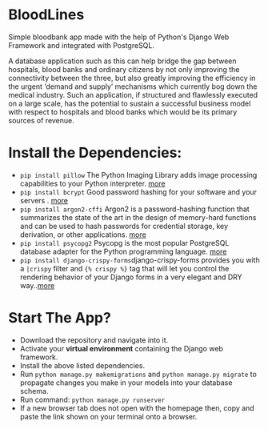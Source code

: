 # BloodLines
Simple bloodbank app made with the help of Python's Django Web Framework and integrated with PostgreSQL.

A database application such as this can help bridge the gap between hospitals, blood banks and ordinary citizens by not only improving the connectivity between the three, but also greatly improving the efficiency in the urgent ‘demand and supply’ mechanisms which currently bog down the medical industry. Such an application, if structured and flawlessly executed on a large scale, has the potential to sustain a successful business model with respect to hospitals and blood banks which would be its primary sources of revenue.

# Install the Dependencies:
 - `pip install pillow` The Python Imaging Library adds image processing capabilities to your Python interpreter. [more](https://github.com/python-pillow/Pillow)
 - `pip install bcrypt` Good password hashing for your software and your servers . [more](https://pypi.org/project/bcrypt/)
 - `pip install argon2-cffi` Argon2 is a password-hashing function that summarizes the state of the art in the design of memory-hard functions and can be used to hash passwords for credential storage, key derivation, or other applications. [more](https://github.com/p-h-c/phc-winner-argon2)
 - `pip install psycopg2` Psycopg is the most popular PostgreSQL database adapter for the Python programming language. [more](https://github.com/psycopg/psycopg2)
 - `pip install django-crispy-forms`django-crispy-forms provides you with a `|crispy` filter and `{% crispy %}` tag that will let you control the rendering behavior of your Django forms in a very elegant and DRY way..[more](https://github.com/django-crispy-forms/django-crispy-forms)

# Start The App?
 - Download the repository and navigate into it.
 - Activate your **virtual environment** containing the Django web framework.
 - Install the above listed dependencies.
 - Run `python manage.py makemigrations` and `python manage.py migrate` to propagate changes you make in your models into your database schema.
 - Run command: `python manage.py runserver`
 - If a new browser tab does not open with the homepage then, copy and paste the link shown on your terminal onto a browser.


